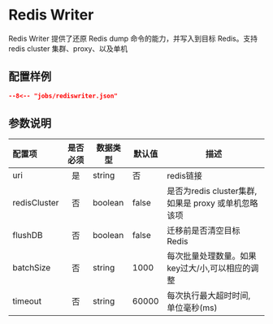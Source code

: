 # Redis Writer

Redis Writer 提供了还原 Redis dump 命令的能力，并写入到目标 Redis。支持 redis cluster 集群、proxy、以及单机

## 配置样例

```json
--8<-- "jobs/rediswriter.json"
```

## 参数说明

| 配置项       | 是否必须 | 数据类型 | 默认值 | 描述                                                |
| :----------- | :------: | -------- | ------ | --------------------------------------------------- |
| uri          |    是    | string   | 否     | redis链接                                           |
| redisCluster |    否    | boolean  | false  | 是否为redis cluster集群,如果是 proxy 或单机忽略该项 |
| flushDB      |    否    | boolean  | false  | 迁移前是否清空目标 Redis                            |
| batchSize    |    否    | string   | 1000   | 每次批量处理数量。如果key过大/小,可以相应的调整     |
| timeout      |    否    | string   | 60000  | 每次执行最大超时时间, 单位毫秒(ms)                  |
